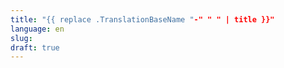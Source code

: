 ```yaml
---
title: "{{ replace .TranslationBaseName "-" " " | title }}"
language: en
slug:
draft: true
---
```

